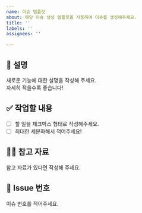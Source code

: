 ```yaml
---
name: 이슈 템플릿
about: 해당 이슈 생성 템플릿을 사용하여 이슈를 생성해주세요.
title: ''
labels: ''
assignees: ''

---
```


## 📄 설명
새로운 기능에 대한 설명을 작성해 주세요.  
자세히 적을수록 좋습니다!

## ✅ 작업할 내용
- [ ] 할 일을 체크박스 형태로 작성해주세요.  
- [ ] 최대한 세분화해서 적어주세요!

## 🙋🏻 참고 자료
참고 자료가 있다면 작성해 주세요.

## 📎 Issue 번호
이슈 번호를 적어주세요.
